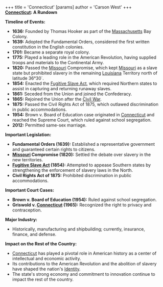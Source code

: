 +++
 title = 'Connecticut'
[params]
	author = 'Carson West'
+++
**[Connecticut](./../connecticut/): A Rundown**

**Timeline of Events:**

* **1636:** Founded by Thomas Hooker as part of the [Massachusetts](./../massachusetts/) Bay Colony.
* **1639:** Adopted the Fundamental Orders, considered the first written constitution in the English colonies.
* **1701:** Became a separate royal colony.
* **1775:** Played a leading role in the American Revolution, having supplied troops and materials to the Continental Army.
* **1820:** Passed the [Missouri](./../missouri/) Compromise, which kept [Missouri](./../missouri/) as a slave state but prohibited slavery in the remaining [Louisiana](./../louisiana/) Territory north of latitude 36°30´.
* **1854:** Enacted the [Fugitive Slave Act](./../fugitive-slave-act/), which required Northern states to assist in capturing and returning runaway slaves.
* **1861:** Seceded from the Union and joined the Confederacy.
* **1865:** Rejoined the Union after the [Civil War](./../civil-war/).
* **1875:** Passed the Civil Rights Act of 1875, which outlawed discrimination in public accommodations.
* **1954:** Brown v. Board of Education case originated in [Connecticut](./../connecticut/) and reached the Supreme Court, which ruled against school segregation.
* **2012:** Permitted same-sex marriage.

**Important Legislation:**

* **Fundamental Orders (1639):** Established a representative government and guaranteed certain rights to citizens.
* **[Missouri](./../missouri/) Compromise (1820):** Settled the debate over slavery in the new territories.
* **[Fugitive Slave Act](./../fugitive-slave-act/) (1854):** Attempted to appease Southern states by strengthening the enforcement of slavery laws in the North.
* **Civil Rights Act of 1875:** Prohibited discrimination in public accommodations.

**Important Court Cases:**

* **Brown v. Board of Education (1954):** Ruled against school segregation.
* **Griswold v. [Connecticut](./../connecticut/) (1965):** Recognized the right to privacy and contraception.

**Major Industry:**

* Historically, manufacturing and shipbuilding; currently, insurance, finance, and defense.

**Impact on the Rest of the Country:**

* [Connecticut](./../connecticut/) has played a pivotal role in American history as a center of intellectual and economic activity.
* Its contributions to the American Revolution and the abolition of slavery have shaped the nation's [Identity](./../identity/).
* The state's strong economy and commitment to innovation continue to impact the rest of the country.